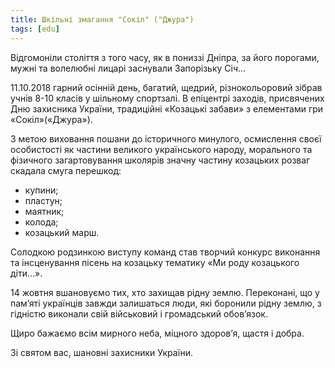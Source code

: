 ```yaml
---
title: Шкільні змагання "Сокіл" ("Джура")
tags: [edu]
---
```


Відгомоніли століття з того часу, як в пониззі Дніпра, за його порогами, мужні та волелюбні лицарі заснували Запорізьку Січ…

11.10.2018 гарний осінній день, багатий, щедрий, різнокольоровий зібрав учнів 8-10 класів у шільному спортзалі. В епіцентрі заходів, присвячених Дню захисника України, традиційні «Козацькі забави» з елементами гри «Сокіл»(«Джура»).

З метою виховання пошани до історичного минулого, осмислення своєї особистості як частини великого українського народу, морального та фізичного загартовування школярів значну частину козацьких розваг скадала смуга перешкод:

- купини;
- пластун;
- маятник;
- колода;
- козацький марш.

Солодкою родзинкою виступу команд став творчий конкурс виконання та інсценування пісень на козацьку тематику «Ми роду козацького діти…».

14 жовтня вшановуємо тих, хто захищав рідну землю. Переконані, що у пам’яті українців завжди залишаться люди, які боронили рідну землю, з гідністю виконали свій військовий і громадський обов’язок.

Щиро бажаємо всім мирного неба, міцного здоров’я, щастя і добра.

Зі святом вас, шановні захисники України.

<youtube id="P1gw3EELj3A"></youtube>

<slideshow id="72157696476070240"></slideshow>
